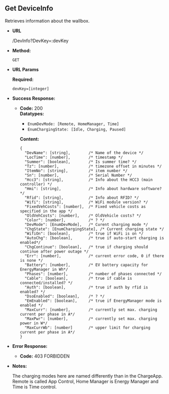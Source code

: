 **Get DeviceInfo**
----

Retrieves information about the wallbox.

* **URL**

  /DevInfo?DevKey=:devKey

* **Method:**
  
  `GET`
  
*  **URL Params**

   **Required:**
 
   `devKey=[integer]`

* **Success Response:**
  
  * **Code:** 200 <br />
    **Datatypes:**
      * `EnumDevMode: [Remote, HomeManager, Time]` <br/>
      * `EnumChargingState: [Idle, Charging, Paused]`
    
    **Content:** 
    
    ```
    {
      "DevName": [string],        /* Name of the device */
      "LocTime": [number],        /* timestamp */
      "Summer": [boolean],        /* Is summer time? */
      "Tz": [number],             /* timezone offset in minutes */
      "ItemNo": [string],         /* item number */
      "Sn": [number],             /* Serial Number */
      "Hcc3": [string],           /* Info about the HCC3 (main controller) */
      "Hmi": [string],            /* Info about hardware software? */
      "Rfid": [string],           /* Info about RFID? */
      "Wifi": [string],           /* WiFi module version? */
      "FixedVehCosts": [number],  /* Fixed vehicle costs as specified in the app */
      "OldVehCosts": [number],    /* OldVehicle costs? */
      "Color": [number],          /* ? */
      "DevMode": [EnumDevMode],   /* Curent charging mode */
      "ChgState": [EnumChargingState], /* Current charging state */
      "WifiOn": [boolean],        /* true if WiFi is on */
      "AutoChg": [boolean],       /* true if auto-start charging is enabled*/
      "ChgContinue": [boolean],   /* true if charging should continue after power outage */
      "Err": [number],            /* current error code, 0 if there is none */
      "Battery": [number],        /* EV battery capacity for EnergyManager in Wh*/
      "Phases": [number],         /* number of phases connected */
      "Cable": [boolean],         /* true if cable is connected/installed? */
      "Auth": [boolean],          /* true if auth by rfid is enabled? */
      "DsoEnabled": [boolean],    /* ? */
      "EmEnabled": [boolean],     /* true if EnergyManager mode is enabled */
      "MaxCurr": [number],        /* currently set max. charging current per phase in A*/
      "MaxPwr": [number],         /* currently set max. charging power in W*/
      "MaxCurrWb": [number]       /* upper limit for charging current per phase in A*/
    }
    ```
 
* **Error Response:**

  * **Code:** 403 FORBIDDEN

* **Notes:**

    The charging modes here are named differently than in the ChargeApp.
    Remote is called App Control, Home Manager is Energy Manager and Time is Time control.

